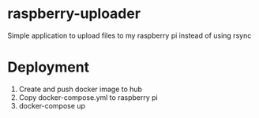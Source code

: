 # raspberry-uploader
Simple application to upload files to my raspberry pi instead of using rsync

# Deployment
1. Create and push docker image to hub
2. Copy docker-compose.yml to raspberry pi
3. docker-compose up
